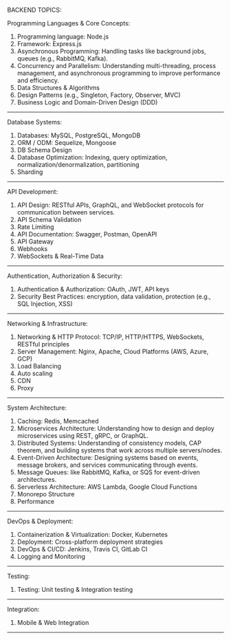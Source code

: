 BACKEND TOPICS:

Programming Languages & Core Concepts:

1. Programming language: Node.js
2. Framework: Express.js
3. Asynchronous Programming: Handling tasks like background jobs, queues (e.g., RabbitMQ, Kafka).
4. Concurrency and Parallelism: Understanding multi-threading, process management, and asynchronous programming to improve performance and efficiency.
5. Data Structures & Algorithms
6. Design Patterns (e.g., Singleton, Factory, Observer, MVC)
7. Business Logic and Domain-Driven Design (DDD)

---

Database Systems:

1. Databases: MySQL, PostgreSQL, MongoDB
1. ORM / ODM: Sequelize, Mongoose
1. DB Schema Design
1. Database Optimization: Indexing, query optimization, normalization/denormalization, partitioning
1. Sharding

---

API Development:

1. API Design: RESTful APIs, GraphQL, and WebSocket protocols for communication between services.
2. API Schema Validation
3. Rate Limiting
4. API Documentation: Swagger, Postman, OpenAPI
5. API Gateway
6. Webhooks
7. WebSockets & Real-Time Data

---

Authentication, Authorization & Security:

1. Authentication & Authorization: OAuth, JWT, API keys
2. Security Best Practices: encryption, data validation, protection (e.g., SQL Injection, XSS)

---

Networking & Infrastructure:

1. Networking & HTTP Protocol: TCP/IP, HTTP/HTTPS, WebSockets, RESTful principles
2. Server Management: Nginx, Apache, Cloud Platforms (AWS, Azure, GCP)
3. Load Balancing
4. Auto scaling
5. CDN
6. Proxy

---

System Architecture:

1. Caching: Redis, Memcached
2. Microservices Architecture: Understanding how to design and deploy microservices using REST, gRPC, or GraphQL.
3. Distributed Systems: Understanding of consistency models, CAP theorem, and building systems that work across multiple servers/nodes.
4. Event-Driven Architecture: Designing systems based on events, message brokers, and services communicating through events.
5. Message Queues: like RabbitMQ, Kafka, or SQS for event-driven architectures.
6. Serverless Architecture: AWS Lambda, Google Cloud Functions
7. Monorepo Structure
8. Performance

---

DevOps & Deployment:

1. Containerization & Virtualization: Docker, Kubernetes
2. Deployment: Cross-platform deployment strategies
3. DevOps & CI/CD: Jenkins, Travis CI, GitLab CI
4. Logging and Monitoring

---

Testing:

1. Testing: Unit testing & Integration testing

---

Integration:

1. Mobile & Web Integration

---
